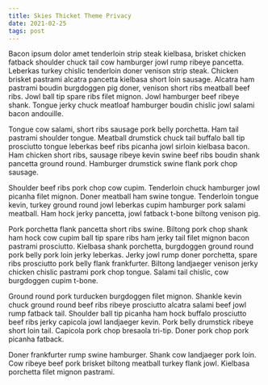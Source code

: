```yaml
---
title: Skies Thicket Theme Privacy
date: 2021-02-25
tags: post
---
```


Bacon ipsum dolor amet tenderloin strip steak kielbasa, brisket chicken fatback shoulder chuck tail cow hamburger jowl rump ribeye pancetta.  Leberkas turkey chislic tenderloin doner venison strip steak.  Chicken brisket pastrami alcatra pancetta kielbasa short loin sausage.  Alcatra ham pastrami boudin burgdoggen pig doner, venison short ribs meatball beef ribs.  Jowl ball tip spare ribs filet mignon.  Jowl hamburger beef ribeye shank.  Tongue jerky chuck meatloaf hamburger boudin chislic jowl salami bacon andouille.

Tongue cow salami, short ribs sausage pork belly porchetta.  Ham tail pastrami shoulder tongue.  Meatball drumstick chuck tail buffalo ball tip prosciutto tongue leberkas beef ribs picanha jowl sirloin kielbasa bacon.  Ham chicken short ribs, sausage ribeye kevin swine beef ribs boudin shank pancetta ground round.  Hamburger drumstick swine flank pork chop sausage.

Shoulder beef ribs pork chop cow cupim.  Tenderloin chuck hamburger jowl picanha filet mignon.  Doner meatball ham swine tongue.  Tenderloin tongue kevin, turkey ground round jowl leberkas cupim hamburger pork salami meatball.  Ham hock jerky pancetta, jowl fatback t-bone biltong venison pig.

Pork porchetta flank pancetta short ribs swine.  Biltong pork chop shank ham hock cow cupim ball tip spare ribs ham jerky tail filet mignon bacon pastrami prosciutto.  Kielbasa shank porchetta, burgdoggen ground round pork belly pork loin jerky leberkas.  Jerky jowl rump doner porchetta, spare ribs prosciutto pork belly flank frankfurter.  Biltong landjaeger venison jerky chicken chislic pastrami pork chop tongue.  Salami tail chislic, cow burgdoggen cupim t-bone.

Ground round pork turducken burgdoggen filet mignon.  Shankle kevin chuck ground round beef ribs ribeye prosciutto alcatra salami beef jowl rump fatback tail.  Shoulder ball tip picanha ham hock buffalo prosciutto beef ribs jerky capicola jowl landjaeger kevin.  Pork belly drumstick ribeye short loin tail.  Capicola pork chop bresaola tri-tip.  Doner pork chop pork picanha fatback.

Doner frankfurter rump swine hamburger.  Shank cow landjaeger pork loin.  Cow ribeye beef pork brisket biltong meatball turkey flank jowl.  Kielbasa porchetta filet mignon pastrami.